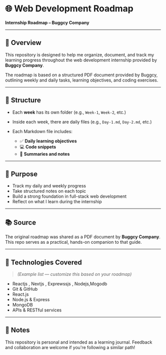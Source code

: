 ### 

# 🌐 Web Development Roadmap

**Internship Roadmap – Buggcy Company**

---

## 📌 Overview

This repository is designed to help me organize, document, and track my learning progress throughout the web development internship provided by **Buggcy Company**.

The roadmap is based on a structured PDF document provided by Buggcy, outlining weekly and daily tasks, learning objectives, and coding exercises.

---

## 📁 Structure

* Each **week** has its own folder (e.g., `Week-1`, `Week-2`, etc.)
* Inside each week, there are daily files (e.g., `Day-1.md`, `Day-2.md`, etc.)
* Each Markdown file includes:

  * ✅ **Daily learning objectives**
  * 💻 **Code snippets**
  * 🧠 **Summaries and notes**

---

## 🎯 Purpose

* Track my daily and weekly progress
* Take structured notes on each topic
* Build a strong foundation in full-stack web development
* Reflect on what I learn during the internship

---

## 📚 Source

The original roadmap was shared as a PDF document by **Buggcy Company**. This repo serves as a practical, hands-on companion to that guide.

---

## 🚀 Technologies Covered

> *(Example list — customize this based on your roadmap)*

* Reactjs , Nextjs , Exprewssjs , Nodejs,Mogodb
* Git & GitHub
* React.js
* Node.js & Express
* MongoDB
* APIs & RESTful services

---

## 📌 Notes

This repository is personal and intended as a learning journal. Feedback and collaboration are welcome if you're following a similar path!

